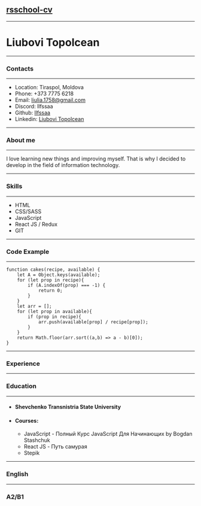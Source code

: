 ## [rsschool-cv](https://llfssaa.github.io/rsschool-cv/cv)
***
# Liubovi Topolcean
***
### Contacts
***
* Location: Tiraspol, Moldova
* Phone: +373 7775 6218
* Email: liulia.1758@gmail.com
* Discord: llfssaa
* Github: [llfssaa](https://github.com/llfssaa)
* Linkedin: [Liubovi Topolcean](https://www.linkedin.com/in/liubovi-topolcean/)

***
### About me
***
I love learning new things and improving myself. That is why I decided to develop in the field of information technology.
***
### Skills
***
* HTML
* CSS/SASS
* JavaScript 
* React JS / Redux
* GIT
 ***
### Code Example
***
```
function cakes(recipe, available) {
    let A = Object.keys(available);
    for (let prop in recipe){
        if (A.indexOf(prop) === -1) {
            return 0;
        }
    }
    let arr = [];
    for (let prop in available){
        if (prop in recipe){
            arr.push(available[prop] / recipe[prop]);
        }
    }
    return Math.floor(arr.sort((a,b) => a - b)[0]);
}
```
***
### Experience
***
### Education
***
* #### Shevchenko Transnistria State University
* #### Courses:
    + JavaScript - Полный Курс JavaScript Для Начинающих  by 
Bogdan Stashchuk
    + React JS - Путь самурая
    + Stepik

***
### English
***
### A2/B1